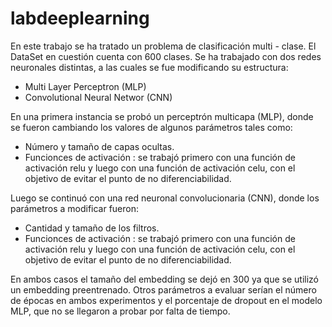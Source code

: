 # labdeeplearning

En este trabajo se ha tratado un problema de clasificación multi - clase. El DataSet en cuestión cuenta con 600 clases. 
Se ha trabajado con dos redes neuronales distintas, a las cuales se fue modificando su estructura:
- Multi Layer Perceptron (MLP)
- Convolutional Neural Networ (CNN)

En una primera instancia se probó un perceptrón multicapa (MLP), donde se fueron cambiando los valores de algunos parámetros tales como: 
  - Número y tamaño de capas ocultas.
  - Funcionces de activación : se trabajó primero con una función de activación relu y luego con una función de activación celu, con el objetivo de evitar el punto de no diferenciabilidad.

Luego se continuó con una red neuronal convolucionaria (CNN), donde los parámetros a modificar fueron:
- Cantidad y tamaño de los filtros.
- Funcionces de activación : se trabajó primero con una función de activación relu y luego con una función de activación celu, con el objetivo de evitar el punto de no diferenciabilidad.

En ambos casos el tamaño del embedding se dejó en 300 ya que se utilizó un embedding preentrenado.
Otros parámetros a evaluar serían el número de épocas en ambos experimentos y el porcentaje de dropout en el modelo MLP, que no se llegaron a probar por falta de tiempo.
